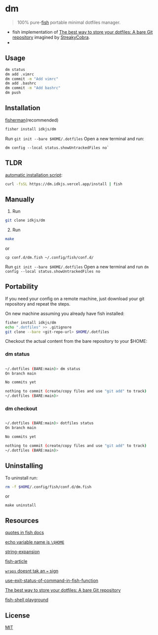

# dm

> 100% pure-<a href="https://fishshell.com" title="Portable Minimal Dotfiles ">fish</a> portable minimal dotfiles manager.

- fish implementation of [The best way to store your dotfiles: A bare Git repository](https://www.atlassian.com/git/tutorials/dotfiles) imagined by [StreakyCobra](https://news.ycombinator.com/item?id=11071754).
-
## Usage

```bash
dm status
dm add .vimrc
dm commit -m "Add vimrc"
dm add .bashrc
dm commit -m "Add bashrc"
dm push
```
## Installation

[fisherman](https://github.com/jorgebucaran/fisher)(recommended)

```bash
fisher install idkjs/dm
```

Run `git init --bare $HOME/.dotfiles`
Open a new terminal and run:

```
dm config --local status.showUntrackedFiles no`
```
## TLDR
[automatic installation script](./scripts/dotfiles-install.fish):

```bash
curl -fsSL https://dm.idkjs.vercel.app/install | fish
```

## Manually

1. Run
```bash
git clone idkjs/dm
```
2. Run
```bash
make
```
or

```
cp conf.d/dm.fish ~/.config/fish/conf.d/
```

Run `git init --bare $HOME/.dotfiles`
Open a new terminal and run `dm config --local status.showUntrackedFiles no`


## Portability

If you need your config on a remote machine, just download your git repository and repeat the steps.

On new machine assuming you already have fish installed:

```bash
fisher install idkjs/dm
echo ".dotfiles" >> .gitignore
git clone --bare <git-repo-url> $HOME/.dotfiles
```

Checkout the actual content from the bare repository to your $HOME:

### dm status
```bash

~/.dotfiles (BARE:main)> dm status
On branch main

No commits yet

nothing to commit (create/copy files and use "git add" to track)
~/.dotfiles (BARE:main)>
```
### dm checkout
```bash

~/.dotfiles (BARE:main)> dotfiles status
On branch main

No commits yet

nothing to commit (create/copy files and use "git add" to track)
~/.dotfiles (BARE:main)>
```

## Uninstalling

To uninstall run:

```bash
rm -f $HOME/.config/fish/conf.d/dm.fish
```
or
```
make uninstall
```

## Resources
[quotes in fish docs](https://fishshell.com/docs/2.4/index.html#quotes)

[echo variable name is `\$HOME`](http://unix.stackexchange.com/questions/129084/ddg#129113)

[string-expansion](https://stackoverflow.com/questions/65132069/how-to-combine-text-with-expanded-variable-into-a-variable-expansion-in-fish)

[fish-article](https://mvolkmann.github.io/fish-article/)

[`wraps` doesnt tak an `=` sign](https://fishshell.com/docs/current/cmds/alias.html?highlight=wraps#example)

[use-exit-status-of-command-in-fish-function](https://dev.to/talha131/use-exit-status-of-command-in-fish-function-2lj1)

[The best way to store your dotfiles: A bare Git repository](https://www.atlassian.com/git/tutorials/dotfiles)

[fish-shell playground](https://rootnroll.com/d/fish-shell/)

## License

[MIT](LICENSE.md)

